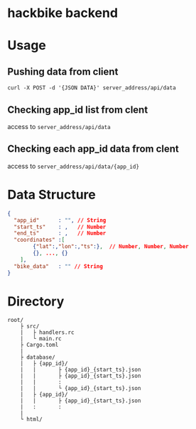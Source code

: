 # hackbike backend

# Usage

## Pushing data from client
```
curl -X POST -d '{JSON DATA}' server_address/api/data
```

## Checking app_id list from clent
access to `server_address/api/data`

## Checking each app_id data from clent
access to `server_address/api/data/{app_id}`

# Data Structure
```json
{
  "app_id"      : "", // String
  "start_ts"    : ,   // Number
  "end_ts"      : ,   // Number
  "coordinates" :[
		{"lat":,"lon":,"ts":},  // Number, Number, Number
		{}, ..., {}
	],
  "bike_data"   : "" // String
}
```

# Directory

```
root/
    ├ src/
    |   ├ handlers.rc
    |   └ main.rc
    ├ Cargo.toml
    |
    ├ database/
    |   ├ {app_id}/
    |   |       ├ {app_id}_{start_ts}.json
    |   |       ├ {app_id}_{start_ts}.json
    |   |       :
    |   |       └ {app_id}_{start_ts}.json
    |   ├ {app_id}/
    |   |       ├ {app_id}_{start_ts}.json
    |   :       :
    |
    └ html/

```


